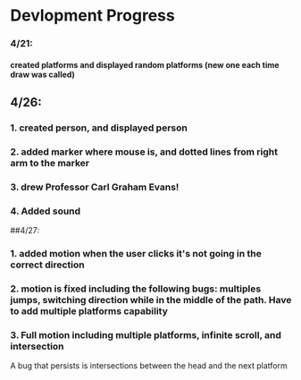 # Devlopment Progress
### 4/21:
#### created platforms and displayed random platforms (new one each time draw was called)

## 4/26:
### 1. created person, and displayed person
### 2. added marker where mouse is, and dotted lines from right arm to the marker
### 3. drew Professor Carl Graham Evans!
### 4. Added sound

##4/27:
### 1. added motion when the user clicks it's not going in the correct direction
### 2. motion is fixed including the following bugs: multiples jumps, switching direction while in the middle of the path. Have to add multiple platforms capability
### 3. Full motion including multiple platforms, infinite scroll, and intersection
A bug that persists is intersections between the head and the next platform
